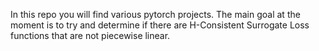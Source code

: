 In this repo you will find various pytorch projects. The main goal at the moment is to try and determine if there are H-Consistent Surrogate Loss functions that are not piecewise linear.

